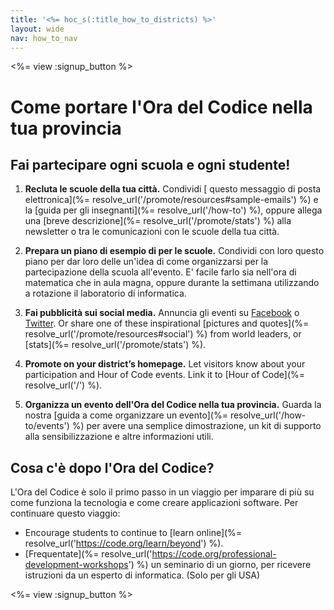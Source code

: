 ```yaml
---
title: '<%= hoc_s(:title_how_to_districts) %>'
layout: wide
nav: how_to_nav
---
```

<%= view :signup_button %>

# Come portare l'Ora del Codice nella tua provincia

## Fai partecipare ogni scuola e ogni studente!

1. **Recluta le scuole della tua città.** Condividi [ questo messaggio di posta elettronica](%= resolve_url('/promote/resources#sample-emails') %) e la [guida per gli insegnanti](%= resolve_url('/how-to') %), oppure allega una [breve descrizione](%= resolve_url('/promote/stats') %) alla newsletter o tra le comunicazioni con le scuole della tua città.

2. **Prepara un piano di esempio di per le scuole.** Condividi con loro questo piano per dar loro delle un'idea di come organizzarsi per la partecipazione della scuola all'evento. E' facile farlo sia nell'ora di matematica che in aula magna, oppure durante la settimana utilizzando a rotazione il laboratorio di informatica.

3. **Fai pubblicità sui social media.** Annuncia gli eventi su [Facebook](https://www.facebook.com/sharer/sharer.php?u=http%3A%2F%2Fhourofcode.com%2Fus) o [Twitter](https://twitter.com/intent/tweet?url=http%3A%2F%2Fhourofcode.com&text=I%27m%20participating%20in%20this%20year%27s%20%23HourOfCode%2C%20are%20you%3F%20%40codeorg&original_referer=https%3A%2F%2Fwww.google.com%2Furl%3Fq%3Dhttps%253A%252F%252Ftwitter.com%252Fshare%253Fhashtags%253D%2526amp%253Brelated%253Dcodeorg%2526amp%253Btext%253DI%252527m%252Bparticipating%252Bin%252Bthis%252Byear%252527s%252B%252523HourOfCode%25252C%252Bare%252Byou%25253F%252B%252540codeorg%2526amp%253Burl%253Dhttp%25253A%25252F%25252Fhourofcode.com%26sa%3DD%26sntz%3D1%26usg%3DAFQjCNE1GLTUbKZfMlEh9Aj5w0iswz6PYQ&related=codeorg&hashtags=). Or share one of these inspirational [pictures and quotes](%= resolve_url('/promote/resources#social') %) from world leaders, or [stats](%= resolve_url('/promote/stats') %).

4. **Promote on your district’s homepage.** Let visitors know about your participation and Hour of Code events. Link it to [Hour of Code](%= resolve_url('/') %).

5. **Organizza un evento dell'Ora del Codice nella tua provincia.** Guarda la nostra [guida a come organizzare un evento](%= resolve_url('/how-to/events') %) per avere una semplice dimostrazione, un kit di supporto alla sensibilizzazione e altre informazioni utili.

## Cosa c'è dopo l'Ora del Codice?

L'Ora del Codice è solo il primo passo in un viaggio per imparare di più su come funziona la tecnologia e come creare applicazioni software. Per continuare questo viaggio:

- Encourage students to continue to [learn online](%= resolve_url('https://code.org/learn/beyond') %).
- [Frequentate](%= resolve_url('https://code.org/professional-development-workshops') %) un seminario di un giorno, per ricevere istruzioni da un esperto di informatica. (Solo per gli USA)

<%= view :signup_button %>
